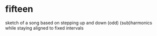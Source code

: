 # fifteen

sketch of a song based on stepping up and down (odd) (sub)harmonics while staying aligned to fixed intervals
